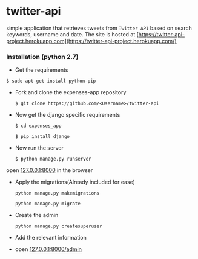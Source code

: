 # twitter-api
simple application that retrieves tweets from `Twitter API` based on search keywords, username and date.
The site is hosted at [https://twitter-api-project.herokuapp.com](https://twitter-api-project.herokuapp.com/)

### Installation (python 2.7)

- Get the requirements

`$ sudo apt-get install python-pip`

  
- Fork and clone the expenses-app repository

	`$ git clone https://github.com/<Username>/twitter-api`

- Now get the django specific requirements 
 	
	`$ cd expenses_app`
  
  	`$ pip install django`

- Now run the server 
 	
	`$ python manage.py runserver`

open [127.0.0.1:8000](127.0.0.1:8000) in the browser


- Apply the migrations(Already included for ease)

	`python manage.py makemigrations`

	`python manage.py migrate`

- Create the admin

	`python manage.py createsuperuser`

- Add the relevant information

- open [127.0.0.1:8000/admin](127.0.0.1:8000/admin)
